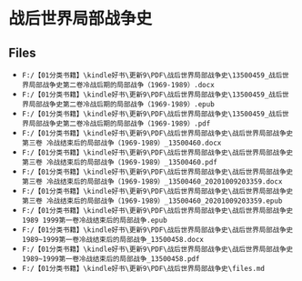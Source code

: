 # 战后世界局部战争史

## Files

- `F:/【01分类书籍】\kindle好书\更新9\PDF\战后世界局部战争史\13500459_战后世界局部战争史第二卷冷战后期的局部战争（1969-1989）.docx`
- `F:/【01分类书籍】\kindle好书\更新9\PDF\战后世界局部战争史\13500459_战后世界局部战争史第二卷冷战后期的局部战争（1969-1989）.epub`
- `F:/【01分类书籍】\kindle好书\更新9\PDF\战后世界局部战争史\13500459_战后世界局部战争史第二卷冷战后期的局部战争（1969-1989）.pdf`
- `F:/【01分类书籍】\kindle好书\更新9\PDF\战后世界局部战争史\战后世界局部战争史 第三卷 冷战结束后的局部战争（1969-1989）_13500460.docx`
- `F:/【01分类书籍】\kindle好书\更新9\PDF\战后世界局部战争史\战后世界局部战争史 第三卷 冷战结束后的局部战争（1969-1989）_13500460.pdf`
- `F:/【01分类书籍】\kindle好书\更新9\PDF\战后世界局部战争史\战后世界局部战争史 第三卷 冷战结束后的局部战争（1969-1989）_13500460_20201009203359.docx`
- `F:/【01分类书籍】\kindle好书\更新9\PDF\战后世界局部战争史\战后世界局部战争史 第三卷 冷战结束后的局部战争（1969-1989）_13500460_20201009203359.epub`
- `F:/【01分类书籍】\kindle好书\更新9\PDF\战后世界局部战争史\战后世界局部战争史1989 1999第一卷冷战结束后的局部战争.epub`
- `F:/【01分类书籍】\kindle好书\更新9\PDF\战后世界局部战争史\战后世界局部战争史1989~1999第一卷冷战结束后的局部战争_13500458.docx`
- `F:/【01分类书籍】\kindle好书\更新9\PDF\战后世界局部战争史\战后世界局部战争史1989~1999第一卷冷战结束后的局部战争_13500458.pdf`
- `F:/【01分类书籍】\kindle好书\更新9\PDF\战后世界局部战争史\files.md`
